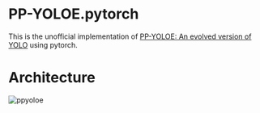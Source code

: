 # PP-YOLOE.pytorch
This is the unofficial implementation of [PP-YOLOE: An evolved version of YOLO](https://arxiv.org/abs/2203.16250) using pytorch.

# Architecture

![ppyoloe](https://raw.githubusercontent.com/uyolo1314/PP-YOLOE.Pytoch/main/ppyoloe.svg)
